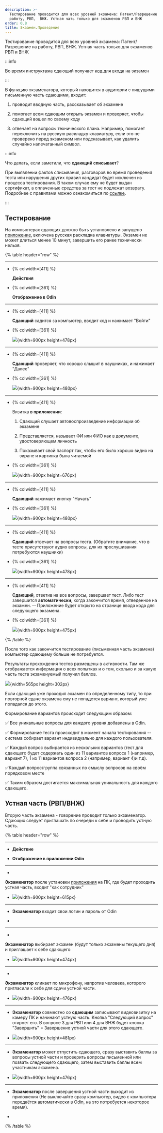 ```yaml
---
description: >-
  Тестирование проводится для всех уровней экзамена: Патент/Разрешение на
  работу, РВП,  ВНЖ. Устная чать только для экзаменов РВП и ВНЖ
order: 0.8
title: Экзамен.Проведение
---
```


Тестирование проводится для всех уровней экзамена: Патент/Разрешение на работу, РВП, ВНЖ. Устная часть только для экзаменов РВП и ВНЖ

:::info 

Во время инструктажа сдающий получает [код ](./skachat-kody-dlya-vkhoda-sdayushikh)для входа на экзамен

:::

В функцию экзаменатора, который находится в аудитории с пишущими письменную часть сдающими, входит:

1. проводит вводную часть, рассказывает об экзамене

2. помогает всем сдающим открыть экзамен и проверяет, чтобы сдающий вошел по своему коду

3. отвечает на вопросы технического плана. Например, помогает переключить на русскую раскладку клавиатуру, если это не проверено перед экзаменом или подсказывает, как удалить случайно напечатанный символ.

:::info 

Что делать, если заметили, что **сдающий списывает**?

При выявлении фактов списывания, разговоров во время проведения теста или нарушения других правил кандидат будет исключен из процесса тестирования. В таком случае ему не будет выдан сертификат, а оплаченные средства за тест не подлежат возврату. Подробнее с правилами можно ознакомиться по [ссылке](https://yadi.sk/i/_VcE1isnITs4RA).

:::

## **Тестирование**

На компьютерах сдающих должно быть установлено и запущено [приложение](./prilozhenie.-pismennaya-i-ustnaya-chasti-ekzamena), включена русская раскладка клавиатуры. Экзамен не может длиться менее 10 минут, завершить его ранее технически нельзя.

{% table header="row" %}

---

*  {% colwidth=[411] %}

   **Действия**

*  {% colwidth=[361] %}

   **Отображение в Odin**

---

*  {% colwidth=[411] %}

   **Сдающий** садится за компьютер, вводит код и нажимает "Войти"

*  {% colwidth=[361] %}

   ![](./ekzamenprovedenie.png){width=900px height=478px}

---

*  {% colwidth=[411] %}

   **Сдающий** проверяет, что хорошо слышит в наушниках, и нажимает "Далее"

*  {% colwidth=[361] %}

   ![](./ekzamenprovedenie-2.png){width=900px height=480px}

---

*  {% colwidth=[411] %}

   Визитка **в приложении**:

   1. Сдающий слушает автовоспроизведение информации об экзамене

   2. Представляется, называет ФИ или ФИО как в документе, удостоверяющем личность

   3. Показывает свой паспорт так, чтобы его было хорошо видно на экране и картинка была читаемой

*  {% colwidth=[361] %}

   ![](./ekzamenprovedenie-3.png){width=900px height=676px}

---

*  {% colwidth=[411] %}

   **Сдающий** нажимает кнопку "Начать"

*  {% colwidth=[361] %}

   ![](./ekzamenprovedenie-4.png){width=900px height=480px}

---

*  {% colwidth=[411] %}

   **Сдающий** отвечает на вопросы теста. (Обратите внимание, что в тесте присутствуют аудио вопросы, для их прослушивания потребуются наушники)

*  {% colwidth=[361] %}

   ![](./ekzamenprovedenie-5.png){width=900px height=478px}

---

*  {% colwidth=[411] %}

   **Сдающий**, ответив на все вопросы, завершает тест. Либо тест завершится **автоматически**, когда закончится время, отведенное на экзамен. -- Приложение будет открыто на странице ввода кода для следующего экзамена.

*  {% colwidth=[361] %}

   ![](./ekzamenprovedenie-6.png){width=900px height=475px}

{% /table %}

После того как закончится тестирование (письменная часть экзамена) компьютер сдающему больше не потребуется.

Результаты прохождения тестов размещены в активности. Там же отображается информация о всех попытках и о том, сколько и за какую часть теста экзаменуемый получил баллов.

![](./ekzamenprovedenie-7.png){width=565px height=302px}

Если сдающий уже проходил экзамен по определенному типу, то при повторной сдаче экзамена ему не попадется вариант, который уже попадался до этого.

Формирование вариантов происходит следующим образом:

✅ Все уникальные вопросы для каждого уровня добавлены в Odin.

✅ Формирование теста происходит в момент начала тестирования -- система собирает вариант индивидуально для каждого пользователя.

✅ Каждый вопрос выбирается из нескольких вариантов (тест для  сдающего будет содержать один из 11 вариантов вопроса 1 (например, вариант 7), 1 из 11 вариантов вопроса 2 (например, вариант 4)и т.д).

✅Каждый вопрос/группа связанных по смыслу вопросов на своём порядковом месте

✅ Таким образом достигается максимальная уникальность для каждого сдающего.

## **Устная часть (РВП/ВНЖ)**

Вторую часть экзамена - говорение проводит только экзаменатор. Сдающих следует приглашать по очереди к себе и проводить устную часть.

{% table header="row" %}

---

*  **Действие**

*  **Отображение в приложении Odin**

---

*  

   **Экзаменатор** после установки [приложения](./prilozhenie.-pismennaya-i-ustnaya-chasti-ekzamena) на ПК, где будет проходить устная часть, входит "как сотрудник"

*  ![](./ekzamenprovedenie-8.png){width=900px height=615px}

---

*  **Экзаменатор** входит свои логин и пароль от Odin

*  

---

*  

   **Экзаменатор** выбирает экзамен (будут только экзамены текущего дня) и приглашает к себе сдающего

*  ![](./ekzamenprovedenie-9.png){width=900px height=474px}

---

*  

   **Экзаменатор** кликает по микрофону, напротив человека, которого пригласили к себе для сдачи устной части.

*  ![](./ekzamenprovedenie-10.png){width=900px height=476px}

---

*  **Экзаменатор** совместно со **сдающим** записывают видеовизитку на камеру ПК и начинают устную часть. Кнопка "Следующий вопрос" откроет его. В вопросе 3 для РВП или 4 для ВНЖ будет кнопка "Завершить" = Завершение устной части для этого сдающего.

*  ![](./ekzamenprovedenie-11.png){width=900px height=481px}

---

*  **Экзаменатор** может отпустить сдающего, сразу выставить баллы за вопросы устной части и проверить вопросы письменной или позвать следующего сдающего, затем выставить баллы всем участникам экзамена.

*  ![](./ekzamenprovedenie-12.png){width=900px height=476px}

---

*  **Экзаменатор** после завершения устной части выходит из приложения (Не выключайте сразу компьютер, видео с компьютера передаётся автоматически в Odin, на это потребуется некоторое время).

*  

{% /table %}


